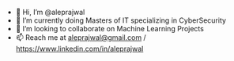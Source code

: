 - 👋 Hi, I’m @aleprajwal
- 🌱 I’m currently doing Masters of IT specializing in CyberSecurity
- 💞️ I’m looking to collaborate on Machine Learning Projects
- 📫 Reach me at aleprajwal@gmail.com / https://www.linkedin.com/in/aleprajwal

<!---
aleprajwal/aleprajwal is a ✨ special ✨ repository because its `README.md` (this file) appears on your GitHub profile.
You can click the Preview link to take a look at your changes.
--->
